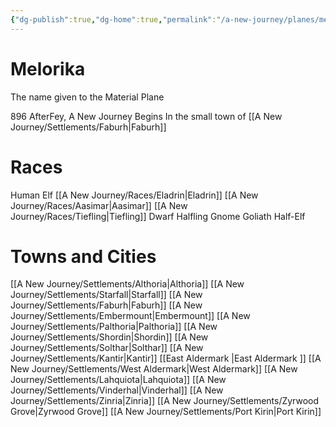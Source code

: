 ```yaml
---
{"dg-publish":true,"dg-home":true,"permalink":"/a-new-journey/planes/melorika/","tags":["gardenEntry"],"dgPassFrontmatter":true}
---
```


# Melorika 
The name given to the Material Plane 

896 AfterFey, A New Journey Begins
In the small town of [[A New Journey/Settlements/Faburh\|Faburh]] 

# Races
Human
Elf
[[A New Journey/Races/Eladrin\|Eladrin]]
[[A New Journey/Races/Aasimar\|Aasimar]]
[[A New Journey/Races/Tiefling\|Tiefling]]
Dwarf 
Halfling
Gnome
Goliath 
Half-Elf 

# Towns and Cities 
[[A New Journey/Settlements/Althoria\|Althoria]]
[[A New Journey/Settlements/Starfall\|Starfall]]
[[A New Journey/Settlements/Faburh\|Faburh]]
[[A New Journey/Settlements/Embermount\|Embermount]]
[[A New Journey/Settlements/Palthoria\|Palthoria]] 
[[A New Journey/Settlements/Shordin\|Shordin]] 
[[A New Journey/Settlements/Solthar\|Solthar]]
[[A New Journey/Settlements/Kantir\|Kantir]]
[[East Aldermark \|East Aldermark ]]
[[A New Journey/Settlements/West Aldermark\|West Aldermark]] 
[[A New Journey/Settlements/Lahquiota\|Lahquiota]]
[[A New Journey/Settlements/Vinderhal\|Vinderhal]]
[[A New Journey/Settlements/Zinria\|Zinria]]
[[A New Journey/Settlements/Zyrwood Grove\|Zyrwood Grove]] 
[[A New Journey/Settlements/Port Kirin\|Port Kirin]]